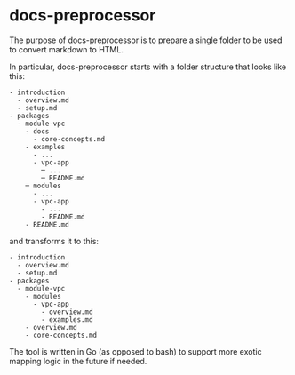 # docs-preprocessor

The purpose of docs-preprocessor is to prepare a single folder to be used to convert markdown to HTML.

In particular, docs-preprocessor starts with a folder structure that looks like this:

```
- introduction
  - overview.md
  - setup.md
- packages
  - module-vpc
    - docs
      - core-concepts.md
    - examples
      - ...
      - vpc-app
        ─ ...
        ─ README.md
    ─ modules
      - ...
      - vpc-app
        - ...
        - README.md
    - README.md
```

and transforms it to this:

```
- introduction
  - overview.md
  - setup.md
- packages
  - module-vpc
    - modules
      - vpc-app
        - overview.md
        - examples.md
    - overview.md
    - core-concepts.md
```

The tool is written in Go (as opposed to bash) to support more exotic mapping logic in the future if needed.